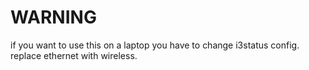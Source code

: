 # WARNING
if you want to use this on a laptop you have to change i3status config. replace ethernet with wireless.

